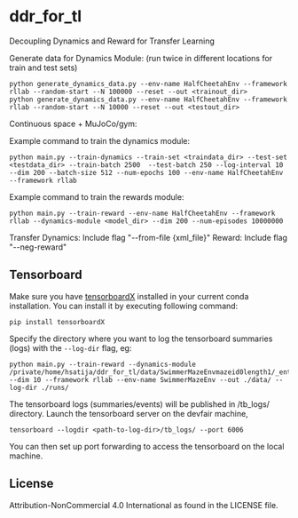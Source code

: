 # ddr_for_tl
Decoupling Dynamics and Reward for Transfer Learning

Generate data for Dynamics Module: (run twice in different locations for train and test sets)
```
python generate_dynamics_data.py --env-name HalfCheetahEnv --framework rllab --random-start --N 100000 --reset --out <trainout_dir>
python generate_dynamics_data.py --env-name HalfCheetahEnv --framework rllab --random-start --N 10000 --reset --out <testout_dir>
```

Continuous space + MuJoCo/gym:


Example command to train the dynamics module:
```
python main.py --train-dynamics --train-set <traindata_dir> --test-set <testdata_dir> --train-batch 2500  --test-batch 250 --log-interval 10 --dim 200 --batch-size 512 --num-epochs 100 --env-name HalfCheetahEnv --framework rllab
```


Example command to train the rewards module:
```
python main.py --train-reward --env-name HalfCheetahEnv --framework rllab --dynamics-module <model_dir> --dim 200 --num-episodes 10000000
```

Transfer
Dynamics: Include flag "--from-file {xml_file}"
Reward: Include flag "--neg-reward"


## Tensorboard

Make sure you have [tensorboardX](https://github.com/lanpa/tensorboard-pytorch) installed in your current conda installation. You can install it by executing following command:
```
pip install tensorboardX
```

Specify the directory where you want to log the tensorboard summaries (logs) with the ```--log-dir``` flag, eg:

```
python main.py --train-reward --dynamics-module  /private/home/hsatija/ddr_for_tl/data/SwimmerMazeEnvmazeid0length1/_entropy_coef0.0_dec_loss_coef0.1_forward_loss_coef10_rollout3_train_size10000/dynamics_module_epoch10.pt --dim 10 --framework rllab --env-name SwimmerMazeEnv --out ./data/ --log-dir ./runs/
```

The tensorboard logs (summaries/events) will be published in <log-dir>/tb_logs/ directory. Launch the tensorboard server on the devfair machine,
```
tensorboard --logdir <path-to-log-dir>/tb_logs/ --port 6006
```


You can then set up port forwarding to access the tensorboard on the local machine.

## License
Attribution-NonCommercial 4.0 International as found in the LICENSE file.
